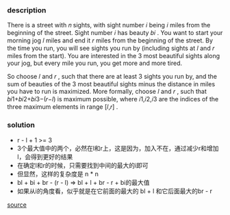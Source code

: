 ### description

There is a street with 𝑛
sights, with sight number 𝑖
being 𝑖
miles from the beginning of the street. Sight number 𝑖
has beauty 𝑏𝑖
. You want to start your morning jog 𝑙
miles and end it 𝑟
miles from the beginning of the street. By the time you run, you will see sights you run by (including sights at 𝑙
and 𝑟
miles from the start). You are interested in the 3
most beautiful sights along your jog, but every mile you run, you get more and more tired.

So choose 𝑙
and 𝑟
, such that there are at least 3
sights you run by, and the sum of beauties of the 3
most beautiful sights minus the distance in miles you have to run is maximized. More formally, choose 𝑙
and 𝑟
, such that 𝑏𝑖1+𝑏𝑖2+𝑏𝑖3−(𝑟−𝑙)
is maximum possible, where 𝑖1,𝑖2,𝑖3
are the indices of the three maximum elements in range [𝑙,𝑟]
.

### solution

- r - l + 1 >= 3
- 3个最大值中的两个，必然在l和r上，这是因为，加入不在，通过减少r和增加l，会得到更好的结果
- 在确定l和r的时候，只需要找到中间的最大的i即可
- 但显然，这样的复杂度是 n * n
- bl + bi + br - (r - l) => bl + l + br - r + bi的最大值
- 如果从i的角度看，似乎就是在它前面的最大的 bl + l 和它后面最大的br - r

[source](https://codeforces.com/problemset/problem/1826/D)

